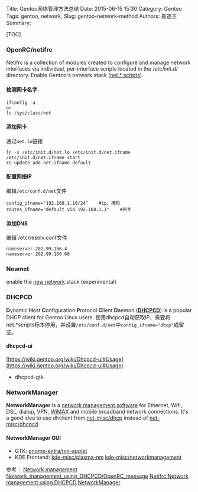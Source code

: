 Title: Gentoo网络管理方法总结
Date: 2015-06-15 15:30
Category: Gentoo
Tags: gentoo, network,
Slug: gentoo-network-method
Authors: 孤逐王
Summary: 

[TOC]

### OpenRC/netifrc

Netifrc is a collection of modules created to configure and manage network interfaces via individual, per-interface scripts located in the /etc/init.d/ directory.
Enable Gentoo's network stack ([net.* scripts](https://wiki.gentoo.org/wiki/Netifrc)).

#### 检测网卡名字

```
ifconfig -a
or
ls /sys/class/net
```

#### 添加网卡

通过`net.lo`链接

```
ln -s /etc/init.d/net.lo /etc/init.d/net.ifname
/etc/init.d/net.ifname start
rc-update add net.ifname default
```

#### 配置网络IP

编辑`/etc/conf.d/net`文件
```
config_ifname="192.168.1.10/24"    #ip、掩码
routes_ifname="default via 192.168.1.1"    #网关
```

#### 添加DNS

编辑`/etc/resolv.conf文件
```
nameserver 202.99.166.4
nameserver 202.99.160.68
```

###  Newnet
enable the [new network]() stack (experimental)

### DHCPCD

**D**ynamic **H**ost **C**onfiguration **P**rotocol **C**lient **D**aemon (**[DHCPCD]()**) is a popular DHCP client for Gentoo Linux users.
使用dhcpcd自动获取IP，需要将net.*scripts标本停用，并设置`/etc/conf.d/net`中`config_ifname="dhcp"`或留空。

#### dhcpcd-ui
[https://wiki.gentoo.org/wiki/Dhcpcd-ui#Usage](https://wiki.gentoo.org/wiki/Dhcpcd-ui#Usage)
- dhcpcd-gtk

### NetworkManager

**NetworkManager** is a [network management software](https://wiki.gentoo.org/wiki/Network_management) for Ethernet, Wifi, DSL, dialup, VPN, [WiMAX](https://wiki.gentoo.org/wiki/WiMAX) and mobile broadband network connections.
It's a good idea to use dhclient from [net-misc/dhcp]() instead of [net-misc/dhcpcd]().

#### NetworkManager GUI
- GTK:
 [gnome-extra/nm-applet]()
- KDE Frontend:
[kde-misc/plasma-nm]()
[kde-misc/networkmanagement]()

参考：
[Network management ](https://wiki.gentoo.org/wiki/Network_management)
[Network_management_using_DHCPCD/OpenRC_message](https://wiki.gentoo.org/wiki/Network_management_using_DHCPCD/OpenRC_message)
[Netifrc ](https://wiki.gentoo.org/wiki/Netifrc)
[Network management using DHCPCD ](https://wiki.gentoo.org/wiki/Network_management_using_DHCPCD)
[NetworkManager](https://wiki.gentoo.org/wiki/NetworkManager)
